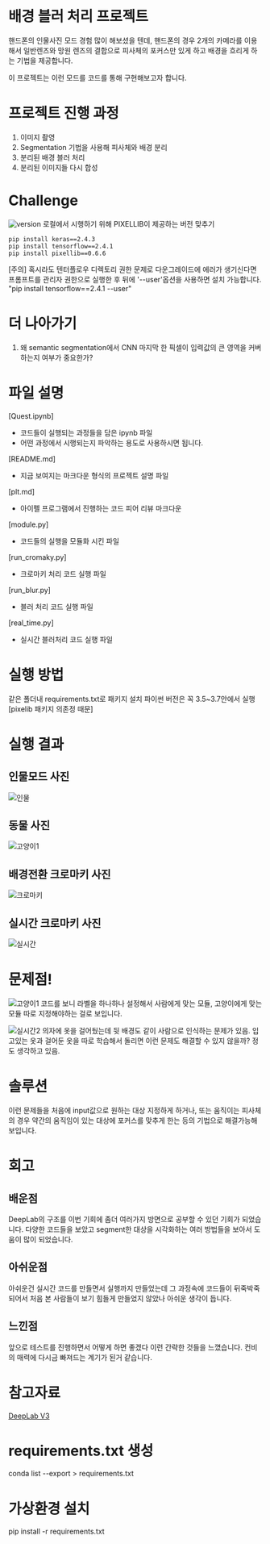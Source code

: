 # 배경 블러 처리 프로젝트
핸드폰의 인물사진 모드 경험 많이 해보셨을 텐데, 핸드폰의 경우 2개의 카메라를 이용해서 일반렌즈와 망원 렌즈의 결합으로 피사체의 포커스만 있게 하고 배경을 흐리게 하는 기법을 제공합니다.

이 프로젝트는 이런 모드를 코드를 통해 구현해보고자 합니다.

# 프로젝트 진행 과정

1. 이미지 촬영
2. Segmentation 기법을 사용해 피사체와 배경 분리
3. 분리된 배경 블러 처리
4. 분리된 이미지들 다시 합성

# Challenge
![version](images/doc.png)
로컬에서 시행하기 위해 PIXELLIB이 제공하는 버전 맞추기

```
pip install keras==2.4.3
pip install tensorflow==2.4.1
pip install pixellib==0.6.6
```

[주의]
혹시라도 텐터플로우 디렉토리 권한 문제로 다운그레이드에 에러가 생기신다면 프롬프트를 관리자 권한으로 실행한 후 뒤에 '--user'옵션을 사용하면 설치 가능합니다.
"pip install tensorflow==2.4.1 --user"


# 더 나아가기

1. 왜 semantic segmentation에서 CNN 마지막 한 픽셀이 입력값의 큰 영역을 커버하는지 여부가 중요한가?

# 파일 설명

[Quest.ipynb]
- 코드들이 실행되는 과정들을 담은 ipynb 파일
- 어떤 과정에서 시행되는지 파악하는 용도로 사용하시면 됩니다.

[README.md]
- 지금 보여지는 마크다운 형식의 프로젝트 설명 파일

[plt.md]
- 아이펠 프로그램에서 진행하는 코드 피어 리뷰 마크다운

[module.py]
- 코드들의 실행을 모듈화 시킨 파일

[run_cromaky.py]
- 크로마키 처리 코드 실행 파일

[run_blur.py]
- 블러 처리 코드 실행 파일

[real_time.py]
- 실시간 블러처리 코드 실행 파일

# 실행 방법
같은 폴더내 requirements.txt로 패키지 설치
파이썬 버전은 꼭 3.5~3.7안에서 실행 [pixelib 패키지 의존정 때문]

# 실행 결과
## 인물모드 사진
![인물](images/인물.png)

## 동물 사진
![고양이1](images/고양이2.png)

## 배경전환 크로마키 사진
![크로마키](images/크로마키.png)

## 실시간 크로마키 사진
![실시간](images/realtime2.png)

# 문제점!
![고양이1](images/고양이1.png)
코드를 보니 라벨을 하나하나 설정해서 사람에게 맞는 모듈, 고양이에게 맞는 모듈 따로 지정해야하는 걸로 보입니다.

![실시간2](images/realtime1.png)
의자에 옷을 걸어뒀는데 뒷 배경도 같이 사람으로 인식하는 문제가 있음. 입고있는 옷과 걸어둔 옷을 따로 학습해서 돌리면 이런 문제도 해결할 수 있지 않을까? 정도 생각하고 있음.

# 솔루션
이런 문제들을 처음에 input값으로 원하는 대상 지정하게 하거나, 또는 움직이는 피사체의 경우 약간의 움직임이 있는 대상에 포커스를 맞추게 한는 등의 기법으로 해결가능해 보입니다.

# 회고

## 배운점
DeepLab의 구조를 이번 기회에 좀더 여러가지 방면으로 공부할 수 있던 기회가 되었습니다.
다양한 코드들을 보았고 segment한 대상을 시각화하는 여러 방법들을 보아서 도움이 많이 되었습니다.

## 아쉬운점
아쉬운건 실시간 코드를 만들면서 실행까지 만들었는데 그 과정속에 코드들이 뒤죽박죽 되어서 처음 본 사람들이 보기 힘들게 만들었지 않았나 아쉬운 생각이 듭니다.

## 느낀점
앞으로 테스트를 진행하면서 어떻게 하면 좋겠다 이런 간략한 것들을 느꼈습니다. 컨비의 매력에 다시금 빠져드는 계기가 된거 같습니다.

# 참고자료

[DeepLab V3](https://bloglunit.wordpress.com/2018/07/02/deeplab-v3-encoder-decoder-with-atrous-separable-convolution-for-semantic-image-segmentation/)


# requirements.txt 생성
conda list --export > requirements.txt

# 가상환경 설치
pip install -r requirements.txt